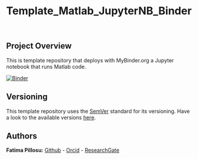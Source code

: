 #  Template_Matlab_JupyterNB_Binder

<p>&nbsp;</p>  

## Project Overview
This is template repository that deploys with MyBinder.org a Jupyter notebook that runs Matlab code.

[![Binder](https://mybinder.org/badge_logo.svg)](https://mybinder.org/v2/gh/FatimaPillosu/Template_Matlab_JupyterNB_Binder/master)

## Versioning  
This template repository uses the [SemVer](http://semver.org/) standard for its versioning. Have a look to the available versions [here](https://github.com/FatimaPillosu/Template_Matlab_JupyterNB_Bynder/releases). 

## Authors  
**Fatima Pillosu:** [Github](https://github.com/FatimaPillosu) - [Orcid](https://orcid.org/0000-0001-8127-0990) - [ResearchGate](https://www.researchgate.net/profile/Fatima_Pillosu)
